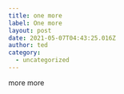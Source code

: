 ```yaml
---
title: one more
label: One more
layout: post
date: 2021-05-07T04:43:25.016Z
author: ted
category:
  - uncategorized
---
```

more more